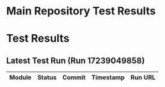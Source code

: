 # Main Repository Test Results

# Test Results

## Latest Test Run (Run 17239049858)

| Module | Status | Commit | Timestamp | Run URL |
|--------|--------|--------|-----------|---------|
